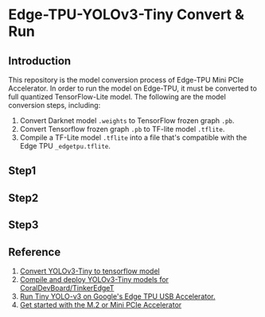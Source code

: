 # Edge-TPU-YOLOv3-Tiny Convert & Run
## Introduction
This repository is the model conversion process of Edge-TPU Mini PCIe Accelerator.
In order to run the model on Edge-TPU, it must be converted to full quantized TensorFlow-Lite model.
The following are the model conversion steps, including:
1. Convert Darknet model `.weights` to TensorFlow frozen graph `.pb`.
2. Convert Tensorflow frozen graph `.pb` to TF-lite model `.tflite`.
3. Compile a TF-Lite model `.tflite` into a file that's compatible with the Edge TPU `_edgetpu.tflite`.

## Step1

## Step2

## Step3

## Reference
1. [Convert YOLOv3-Tiny to tensorflow model](https://github.com/mystic123/tensorflow-yolo-v3)
2. [Compile and deploy YOLOv3-Tiny models for CoralDevBoard/TinkerEdgeT](https://github.com/SHRHarry/EdgeTPU-YOLOv3-Tiny)
3. [Run Tiny YOLO-v3 on Google's Edge TPU USB Accelerator.](https://github.com/guichristmann/edge-tpu-tiny-yolo)
4. [Get started with the M.2 or Mini PCIe Accelerator](https://coral.ai/docs/m2/get-started/)
